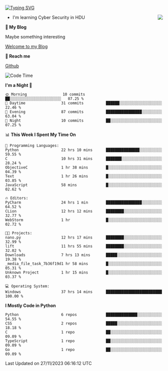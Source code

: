 [![Typing SVG](https://readme-typing-svg.herokuapp.com?font=Fira+Code&pause=1000&random=false&width=450&height=60&lines=Hello+%F0%9F%91%8B%F0%9F%8F%BB;I'm+JBNRZ)](https://git.io/typing-svg)

<a href="#">
  <img align="right" src="https://github-readme-stats.vercel.app/api?username=JBNRZ&show_icons=true&bg_color=15,f2f7fd,E0EAFC" />
</a>

- I'm learning Cyber Security in HDU

 **🌱 My Blog**

Maybe something interesting

[Welcome to my Blog](https://jbnrz.com.cn/)

 **💬 Reach me** 

[Github](https://github.com/JBNRZ)


<!--START_SECTION:waka-->
![Code Time](http://img.shields.io/badge/Code%20Time-138%20hrs%2052%20mins-blue)

**I'm a Night 🦉** 

```text
🌞 Morning                10 commits          ██░░░░░░░░░░░░░░░░░░░░░░░   07.25 % 
🌆 Daytime                31 commits          ██████░░░░░░░░░░░░░░░░░░░   22.46 % 
🌃 Evening                87 commits          ████████████████░░░░░░░░░   63.04 % 
🌙 Night                  10 commits          ██░░░░░░░░░░░░░░░░░░░░░░░   07.25 % 
```


📊 **This Week I Spent My Time On** 

```text
💬 Programming Languages: 
Python                   22 hrs 10 mins      ███████████████░░░░░░░░░░   59.55 % 
C                        10 hrs 31 mins      ███████░░░░░░░░░░░░░░░░░░   28.24 % 
ObjectiveC               1 hr 38 mins        █░░░░░░░░░░░░░░░░░░░░░░░░   04.39 % 
Text                     1 hr 26 mins        █░░░░░░░░░░░░░░░░░░░░░░░░   03.85 % 
JavaScript               58 mins             █░░░░░░░░░░░░░░░░░░░░░░░░   02.62 % 

🔥 Editors: 
PyCharm                  24 hrs 1 min        ████████████████░░░░░░░░░   64.52 % 
CLion                    12 hrs 12 mins      ████████░░░░░░░░░░░░░░░░░   32.77 % 
WebStorm                 1 hr                █░░░░░░░░░░░░░░░░░░░░░░░░   02.72 % 

🐱‍💻 Projects: 
nano.py                  12 hrs 17 mins      ████████░░░░░░░░░░░░░░░░░   32.99 % 
lift                     11 hrs 55 mins      ████████░░░░░░░░░░░░░░░░░   32.02 % 
Downloads                7 hrs 13 mins       █████░░░░░░░░░░░░░░░░░░░░   19.38 % 
_media_file_task_7b36f19d1 hr 58 mins        █░░░░░░░░░░░░░░░░░░░░░░░░   05.31 % 
Unknown Project          1 hr 15 mins        █░░░░░░░░░░░░░░░░░░░░░░░░   03.37 % 

💻 Operating System: 
Windows                  37 hrs 14 mins      █████████████████████████   100.00 % 
```

**I Mostly Code in Python** 

```text
Python                   6 repos             ██████████████░░░░░░░░░░░   54.55 % 
CSS                      2 repos             █████░░░░░░░░░░░░░░░░░░░░   18.18 % 
C                        1 repo              ██░░░░░░░░░░░░░░░░░░░░░░░   09.09 % 
TypeScript               1 repo              ██░░░░░░░░░░░░░░░░░░░░░░░   09.09 % 
Go                       1 repo              ██░░░░░░░░░░░░░░░░░░░░░░░   09.09 % 
```




 Last Updated on 27/11/2023 06:16:12 UTC
<!--END_SECTION:waka-->
